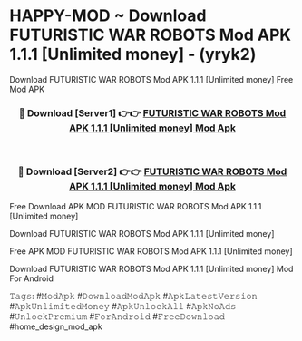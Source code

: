# HAPPY-MOD ~ Download FUTURISTIC WAR ROBOTS Mod APK 1.1.1 [Unlimited money] - (yryk2)
Download FUTURISTIC WAR ROBOTS Mod APK 1.1.1 [Unlimited money] Free Mod APK

<div align="center">
<h3>🔴 Download [Server1] 👉👉 <a href="https://apk-comot.site?title=FUTURISTIC_WAR_ROBOTS_Mod_APK_1.1.1_[Unlimited_money]">FUTURISTIC WAR ROBOTS Mod APK 1.1.1 [Unlimited money] Mod Apk</a></h3><br>

<h3>🔴 Download [Server2] 👉👉 <a href="https://apk-comot.site?title=FUTURISTIC_WAR_ROBOTS_Mod_APK_1.1.1_[Unlimited_money]">FUTURISTIC WAR ROBOTS Mod APK 1.1.1 [Unlimited money] Mod Apk</a></h3>
</div>


Free Download APK MOD FUTURISTIC WAR ROBOTS Mod APK 1.1.1 [Unlimited money]

Download FUTURISTIC WAR ROBOTS Mod APK 1.1.1 [Unlimited money] 

Free APK MOD FUTURISTIC WAR ROBOTS Mod APK 1.1.1 [Unlimited money] 

Download FUTURISTIC WAR ROBOTS Mod APK 1.1.1 [Unlimited money] Mod For Android

𝚃𝚊𝚐𝚜: #𝙼𝚘𝚍𝙰𝚙𝚔 #𝙳𝚘𝚠𝚗𝚕𝚘𝚊𝚍𝙼𝚘𝚍𝙰𝚙𝚔 #𝙰𝚙𝚔𝙻𝚊𝚝𝚎𝚜𝚝𝚅𝚎𝚛𝚜𝚒𝚘𝚗 #𝙰𝚙𝚔𝚄𝚗𝚕𝚒𝚖𝚒𝚝𝚎𝚍𝙼𝚘𝚗𝚎𝚢 #𝙰𝚙𝚔𝚄𝚗𝚕𝚘𝚌𝚔𝙰𝚕𝚕 #𝙰𝚙𝚔𝙽𝚘𝙰𝚍𝚜 #𝚄𝚗𝚕𝚘𝚌𝚔𝙿𝚛𝚎𝚖𝚒𝚞𝚖 #𝙵𝚘𝚛𝙰𝚗𝚍𝚛𝚘𝚒𝚍 #𝙵𝚛𝚎𝚎𝙳𝚘𝚠𝚗𝚕𝚘𝚊𝚍 #home_design_mod_apk